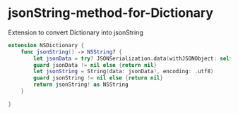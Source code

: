 # jsonString-method-for-Dictionary
Extension to convert Dictionary into jsonString

```swift
extension NSDictionary {
    func jsonString() -> NSString? {
        let jsonData = try? JSONSerialization.data(withJSONObject: self, options: [])
        guard jsonData != nil else {return nil}
        let jsonString = String(data: jsonData!, encoding: .utf8)
        guard jsonString != nil else {return nil}
        return jsonString! as NSString
    }
    
}
```
